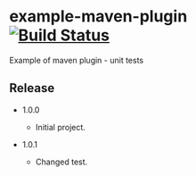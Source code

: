 example-maven-plugin [![Build Status](https://travis-ci.org/geub/example-maven-plugin.png?branch=master)](https://travis-ci.org/geub/example-maven-plugin)
====================

Example of maven plugin - unit tests

Release
-------

* 1.0.0
    - Initial project.

* 1.0.1
	- Changed test.